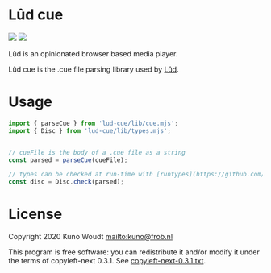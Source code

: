Lûd cue
=======

![](https://github.com/warpr/lud-cue/workflows/tests/badge.svg)
![](https://img.shields.io/badge/license-copyleft--next-blue)

Lûd is an opinionated browser based media player.

Lûd cue is the .cue file parsing library used by [Lûd](https://github.com/warpr/lud).

Usage
=====

```js
import { parseCue } from 'lud-cue/lib/cue.mjs';
import { Disc } from 'lud-cue/lib/types.mjs';


// cueFile is the body of a .cue file as a string
const parsed = parseCue(cueFile);

// types can be checked at run-time with [runtypes](https://github.com/pelotom/runtypes)
const disc = Disc.check(parsed);
```

License
=======

Copyright 2020 Kuno Woudt <mailto:kuno@frob.nl>

This program is free software: you can redistribute it and/or modify
it under the terms of copyleft-next 0.3.1. See
[copyleft-next-0.3.1.txt](copyleft-next-0.3.1.txt).

